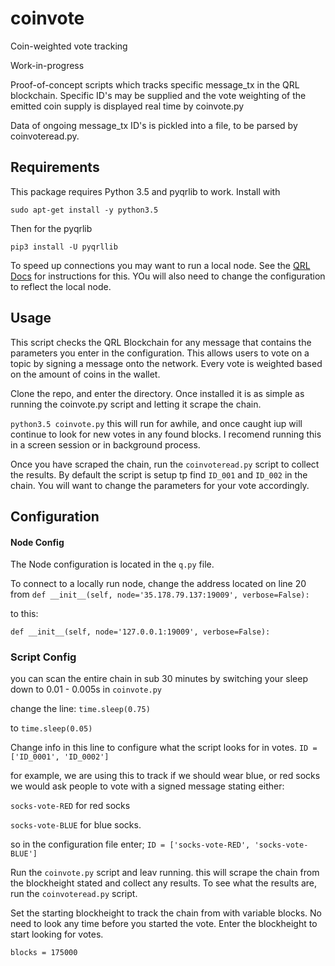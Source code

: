 # coinvote
Coin-weighted vote tracking

Work-in-progress

Proof-of-concept scripts which tracks specific message_tx in the QRL blockchain. Specific ID's may be supplied and the vote weighting of the emitted coin supply is displayed real time by coinvote.py

Data of ongoing message_tx ID's is pickled into a file, to be parsed by coinvoteread.py.

## Requirements

This package requires Python 3.5 and pyqrlib to work. Install with 

`sudo apt-get install -y python3.5`

Then for the pyqrlib

`pip3 install -U pyqrllib`


To speed up connections you may want to run a local node. See the [QRL Docs](https://docs.theqrl.org) for instructions for this. YOu will also need to change the configuration to reflect the local node. 


## Usage

This script checks the QRL Blockchain for any message that contains the parameters you enter in the configuration. This allows users to vote on a topic by signing a message onto the network. Every vote is weighted based on the amount of coins in the wallet.


Clone the repo, and enter the directory. Once installed it is as simple as running the coinvote.py script and letting it scrape the chain. 

`python3.5 coinvote.py` this will run for awhile, and once caught iup will continue to look for new votes in any found blocks. I recomend running this in a screen session or in background process.

Once you have scraped the chain, run the `coinvoteread.py` script to collect the results. By default the script is setup tp find `ID_001` and `ID_002` in the chain. You will want to change the parameters for your vote accordingly.


## Configuration


#### Node Config

The Node configuration is located in the `q.py` file.

To connect to a locally run node, change the address located on line 20 from
`def __init__(self, node='35.178.79.137:19009', verbose=False):`

to this:

`def __init__(self, node='127.0.0.1:19009', verbose=False): `


### Script Config

you can scan the entire chain in sub 30 minutes by switching your sleep down to 0.01 - 0.005s in `coinvote.py`

change the line:
`time.sleep(0.75)`

to
`time.sleep(0.05)`


Change info in this line to configure what the script looks for in votes.
`ID = ['ID_0001', 'ID_0002']`

for example, we are using this to track if we should wear blue, or red socks we would ask people to vote with a signed message stating either:

`socks-vote-RED` for red socks

`socks-vote-BLUE` for blue socks.

so in the configuration file enter;
`ID = ['socks-vote-RED', 'socks-vote-BLUE']`

Run the `coinvote.py` script and leav running. this will scrape the chain from the blockheight stated and collect any results. To see what the results are, run the `coinvoteread.py` script.


Set the starting blockheight to track the chain from with variable blocks. No need to look any time before you started the vote. Enter the blockheight to start looking for votes.

`blocks = 175000`
